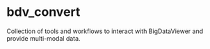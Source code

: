 # bdv_convert

Collection of tools and workflows to interact with BigDataViewer and provide multi-modal data.